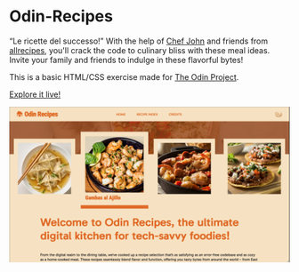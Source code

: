 # Odin-Recipes

“Le ricette del successo!” With the help of [Chef John](https://www.youtube.com/@foodwishes) and friends from [allrecipes](https://allrecipes.com), you'll crack the code to culinary bliss with these meal ideas. Invite your family and friends to indulge in these flavorful bytes!

This is a basic HTML/CSS exercise made for [The Odin Project](https://www.theodinproject.com/lessons/foundations-recipes).


[Explore it live!](https://clodo980.github.io/odin-recipes/)

![Preview image](/preview.png)
